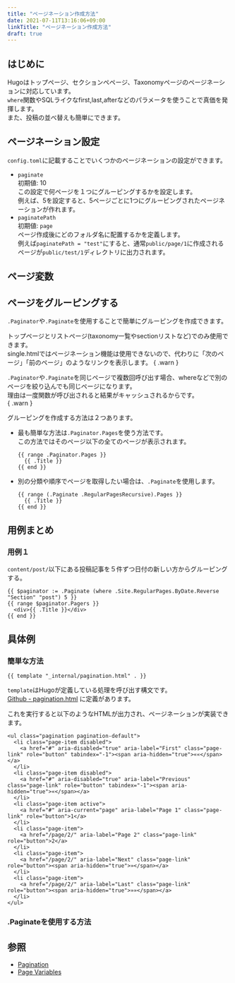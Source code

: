 ```yaml
---
title: "ページネーション作成方法"
date: 2021-07-11T13:16:06+09:00
linkTitle: "ページネーション作成方法"
draft: true
---
```


## はじめに
Hugoはトップページ、セクションペページ、Taxonomyページのページネーションに対応しています。  
`where`関数やSQLライクなfirst,last,afterなどのパラメータを使うことで真価を発揮します。  
また、投稿の並べ替えも簡単にできます。  

## ページネーション設定
`config.toml`に記載することでいくつかのページネーションの設定ができます。

- `paginate`  
  初期値: 10  
  この設定で何ページを１つにグルーピングするかを設定します。  
  例えば、5を設定すると、5ページごとに1つにグルーピングされたページネーションが作れます。  
- `paginatePath`  
  初期値: `page`  
  ページ作成後にどのフォルダ名に配置するかを定義します。  
  例えば`paginatePath = "test"`にすると、通常`public/page/1`に作成されるページが`public/test/1`ディレクトリに出力されます。  

## ページ変数


## ページをグルーピングする
`.Paginator`や`.Paginate`を使用することで簡単にグルーピングを作成できます。  

トップページとリストページ(taxonomy一覧やsectionリストなど)でのみ使用できます。  
single.htmlではページネーション機能は使用できないので、代わりに「次のページ」「前のページ」のようなリンクを表示します。
{ .warn }

`.Paginator`や`.Paginate`を同じページで複数回呼び出す場合、whereなどで別のページを絞り込んでも同じページになります。  
理由は一度関数が呼び出されると結果がキャッシュされるからです。  
{ .warn }

グルーピングを作成する方法は２つあります。  
- 最も簡単な方法は`.Paginator.Pages`を使う方法です。  
  この方法ではそのページ以下の全てのページが表示されます。  
  ```
  {{ range .Paginator.Pages }}
    {{ .Title }}
  {{ end }}
  ```
- 別の分類や順序でページを取得したい場合は、`.Paginate`を使用します。  
  ```
  {{ range (.Paginate .RegularPagesRecursive).Pages }}
    {{ .Title }}
  {{ end }}
  ```

## 用例まとめ  
### 用例１
`content/post/`以下にある投稿記事を５件ずつ日付の新しい方からグルーピングする。
```
{{ $paginator := .Paginate (where .Site.RegularPages.ByDate.Reverse "Section" "post") 5 }}
{{ range $paginator.Pagers }}
  <div>{{ .Title }}</div>
{{ end }}
```


## 具体例
### 簡単な方法
```
{{ template "_internal/pagination.html" . }}
```
`template`はHugoが定義している処理を呼び出す構文です。  
[Github - pagination.html](https://github.com/gohugoio/hugo/blob/master/tpl/tplimpl/embedded/templates/pagination.html) に定義があります。  

これを実行すると以下のようなHTMLが出力され、ページネーションが実装できます。  
```
<ul class="pagination pagination-default">
  <li class="page-item disabled">
    <a href="#" aria-disabled="true" aria-label="First" class="page-link" role="button" tabindex="-1"><span aria-hidden="true">««</span></a>
  </li>
  <li class="page-item disabled">
    <a href="#" aria-disabled="true" aria-label="Previous" class="page-link" role="button" tabindex="-1"><span aria-hidden="true">«</span></a>
  </li>
  <li class="page-item active">
    <a href="#" aria-current="page" aria-label="Page 1" class="page-link" role="button">1</a>
  </li>
  <li class="page-item">
    <a href="/page/2/" aria-label="Page 2" class="page-link" role="button">2</a>
  </li>
  <li class="page-item">
    <a href="/page/2/" aria-label="Next" class="page-link" role="button"><span aria-hidden="true">»</span></a>
  </li>
  <li class="page-item">
    <a href="/page/2/" aria-label="Last" class="page-link" role="button"><span aria-hidden="true">»»</span></a>
  </li>
</ul>
```

### .Paginateを使用する方法


## 参照
- [Pagination](https://gohugo.io/templates/pagination/)
- [Page Variables](https://gohugo.io/variables/page/)